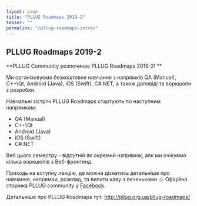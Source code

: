 ```yaml
---
layout: page
title: "PLLUG Roadmaps 2019-2"
teaser: ""
permalink: "/pllug-roadmaps-intro/"
---
```


## PLLUG Roadmaps 2019-2

**PLLUG Community розпочинає PLLUG Roadmaps 2019-2! **<br>

Ми організовуємо безкоштовне навчання з напрямків QA (Manual), С++\Qt, Android (Java), iOS (Swift), C#.NET, а також доповіді та воркшопи з розробки.

Навчальні зістрічі PLLUG Roadmaps стартують по наступним напрямкам:
 * QA (Manual)
 * С++\Qt
 * Android (Java)
 * iOS (Swift)
 * C#\.NET

Веб цього семестру - відсутній як окремий напрямок, алк ми очікуємо кілька воркшопів з Веб-фронтенд.

Приходь на вступну лекцію, де можна дізнатись детальніше про навчання, напрямки, розклад, та випити каву з печеньками ☺️
Офіційна сторінка PLLUG community у <a href="https://www.facebook.com/PLLUGcommunity/">Facebook</a>.<br>

Детальніше про PLLUG Roadmaps тут: http://pllug.org.ua/pllug-roadmaps/
